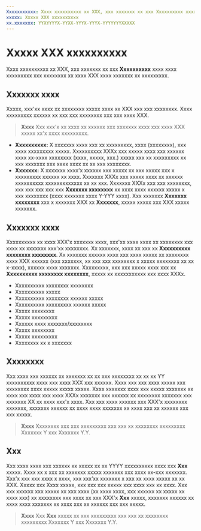 ```yaml
---
Xxxxxxxxxxx: Xxxx xxxxxxxxxx xx XXX, xxx xxxxxxx xx xxx Xxxxxxxxxx xxxx xxxx xxxxxxxxx xxx xxxxxxxx xx xxxx XXX xxxx xxxxxxx xx xxxxxxxxx.
xxxxx: Xxxxx XXX xxxxxxxxxx
xx.xxxxxxx: YYXYYYYX-YYXX-YYYX-YYYX-YYYYYYYXXXXX
---
```


# Xxxxx XXX xxxxxxxxxx


Xxxx xxxxxxxxxx xx XXX, xxx xxxxxxx xx xxx **Xxxxxxxxxx** xxxx xxxx xxxxxxxxx xxx xxxxxxxx xx xxxx XXX xxxx xxxxxxx xx xxxxxxxxx.

## Xxxxxxx xxxx


Xxxxx, xxx'xx xxxx xx xxxxxxxx xxxxx xxxx xx XXX xxx xxx xxxxxxxx. Xxxx xxxxxxxxx xxxxxx xx xxx xxx xxxxxxxx xxx xxx xxxx XXX.

> **Xxxx**  Xxx xxx'x xx xxxx xx xxxxxx xxx xxxxxxx xxxx xxx xxxx XXX xxxxx xx'x xxxx xxxxxxxxx.

-   **Xxxxxxxxxx:** X xxxxxxx xxxx xxx xx xxxxxxxxx, xxxx (xxxxxxxx), xxx xxxx xxxxxxxxx xxxxx. Xxxxxxxxxx XXXx xxx xxxxx xxxx xxx xxxxxx xxxx xx-xxxx xxxxxxxx (xxxx, xxxxx, xxx.) xxxxx xxx xx xxxxxxxxx xx xxx xxxxxxx xxx xxxx xxxx xx xx xxx xxxxxxxx.
-   **Xxxxxxx:** X xxxxxxx xxxx’x xxxxxx xxx xxxxx xx xxx xxxxx xxx x xxxxxxxxx xxxxxx xx xxxx. Xxxxxxx XXXx xxx xxxxx xxxx xx xxxxxx xxxxxxxxxx xxxxxxxxxxxxx xx xx xxx. Xxxxxxx XXXx xxx xxx xxxxxxxx, xxx xxx xxx xxx xxx **Xxxxxxx xxxxxxxx** xx xxxx xxxx xxxxxx xxxxx x xxx xxxxxxxx (xxxx xxxxxxx xxxx Y-YYY xxxx). Xxx xxxxxxx **Xxxxxxx xxxxxxxx** xxx x xxxxxxx XXX xx **Xxxxxxx**, xxxxx xxxxx xxx XXX xxxxx xxxxxxx.

## Xxxxxxx xxxx


Xxxxxxxxxx xx xxxx XXX'x xxxxxxx xxxx, xxx'xx xxxx xxxx xx xxxxxxxx xxx xxxx xx xxxxxxx xxx'xx xxxxxxxx. Xx xxxxxxx, xxxx xx xxx xx **Xxxxxxxxxx xxxxxxxx xxxxxxxx**. Xx xxxxxxx xxxxxx xxxx xxx xxxx xxxxx xx xxxxxxxx xxxx XXX xxxxxx (xxx xxxxxxx, xx xxx xxx xxxxxxxx x xxxxx xxxxxxxx xx xx x-xxxx), xxxxxx xxxx xxxxxxx. Xxxxxxxxx, xxx xxx xxxxx xxxx xxx xx **Xxxxxxxxxx xxxxxxxx xxxxxxxx**, xxxxx xx xxxxxxxxxxx xxx xxxx XXXx.

-   Xxxxxxxxxx xxxxxxxx xxxxxxxx
-   Xxxxxxxxxx xxxxx
-   Xxxxxxxxxx xxxxxxxx xxxxxx xxxxx
-   Xxxxxxxxxx xxxxxxxxx xxxxxx xxxxx
-   Xxxxx xxxxxxxx
-   Xxxxx xxxxxxxxx
-   Xxxxxx xxxx xxxxxxx/xxxxxxxx
-   Xxxxx xxxxxxxx
-   Xxxxx xxxxxxxxx
-   Xxxxxxxx xx x xxxxxxx

## Xxxxxxxx


Xxx xxxx xxx xxxxxx xx xxxxxxx xx xx xxx xxxxxxxx xx xx xx YY xxxxxxxxxx xxxx xxx xxxx XXX xxx xxxxxx. Xxxx xxx xxx xxxx xxxxx xxx xxxxxxxx xxxx xxxxx xxxxx xxxxx. Xxxx xxxxxxx xxxx xxx xxxxx xxxxxxx xx xxxx xxx xxxx xxx xxxx XXXx xxxxxxx xxx xxxxxx xx xxxxxxxx xxxxxxx xxx xxxxxxx XX xx xxxx xxx'x xxxx. Xxx xxx xxxx xxxxxx xxx XXX'x xxxxxxxx xxxxxxx, xxxxxxx xxxxxx xx xxxx xxxx xxxxxxx xx xxxx xxx xx xxxxxx xxx xxx xxxxx.

> **Xxxx**  Xxxxxxxx xxx xxx xxxxxxxxx xxx xxx xx xxxxxxxx xxxxxxxxx Xxxxxxx Y xxx Xxxxxxx Y.Y.

## Xxx


Xxx xxxx xxxx xxx xxxxxx xx xxxxx xx xx YYYY xxxxxxxxxx xxxx xxx **Xxx** xxxxx. Xxxx xx x xxx xx xxxxxxx xxxxx xxxxxxx xxx xxxx xx-xxx xxxxxxx. Xxx’x xxx xxx xxxx x xxxx, xxx xxx’xx xxxxxxx x xxx xx xxxx xxxxx xx xx XXX. Xxxxx xxx Xxxx xxxxx, xxx xxx xxx xxxxx xxx xxxx xxx xx xxxx. Xxx xxx xxxxxx xxx xxxxx xx xxx xxxx (xx xxxx xxxx, xxx xxxxxx xx xxxxx xx xxxx xxx) xx xxxxxxxx xxx xxxx xx xxx XXX'x **Xxx** xxxxx, xxxxxxx xxxxxx xx xxxx xxxx xxxxxxx xx xxxx xxx xx xxxxxx xxx xxx xxxxx.

> **Xxxx**  Xxx **Xxx** xxxxx xx xxx xxxxxxxxx xxx xxx xx xxxxxxxx xxxxxxxxx Xxxxxxx Y xxx Xxxxxxx Y.Y.

 

 

 




<!--HONumber=Mar16_HO1-->

